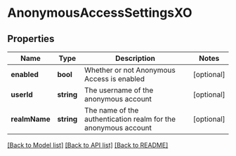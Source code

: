 # AnonymousAccessSettingsXO

## Properties
Name | Type | Description | Notes
------------ | ------------- | ------------- | -------------
**enabled** | **bool** | Whether or not Anonymous Access is enabled | [optional] 
**userId** | **string** | The username of the anonymous account | [optional] 
**realmName** | **string** | The name of the authentication realm for the anonymous account | [optional] 

[[Back to Model list]](../README.md#documentation-for-models) [[Back to API list]](../README.md#documentation-for-api-endpoints) [[Back to README]](../README.md)



